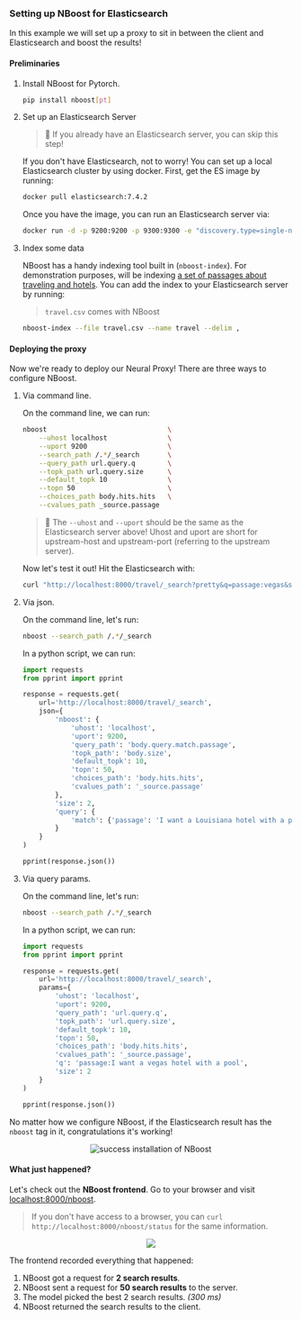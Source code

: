 ### Setting up NBoost for Elasticsearch

In this example we will set up a proxy to sit in between the client and Elasticsearch and boost the results!

#### Preliminaries

1. Install NBoost for Pytorch.
    ```bash
    pip install nboost[pt]
    ```
2. Set up an Elasticsearch Server
    > 🔔 If you already have an Elasticsearch server, you can skip this step!

    If you don't have Elasticsearch, not to worry! You can set up a local Elasticsearch cluster by using docker. First, get the ES image by running:
    ```bash
    docker pull elasticsearch:7.4.2
    ```
    Once you have the image, you can run an Elasticsearch server via:
    ```bash
    docker run -d -p 9200:9200 -p 9300:9300 -e "discovery.type=single-node" elasticsearch:7.4.2
    ```

3. Index some data

    NBoost has a handy indexing tool built in (`nboost-index`). For demonstration purposes,  will be indexing [a set of passages about traveling and hotels](https://microsoft.github.io/TREC-2019-Deep-Learning/). You can add the index to your Elasticsearch server by running:
    >  `travel.csv` comes with NBoost
    ```bash
    nboost-index --file travel.csv --name travel --delim ,
    ```` 

#### Deploying the proxy
Now we're ready to deploy our Neural Proxy! There are three ways to configure NBoost.
1. Via command line.
    
    On the command line, we can run:
    ```bash
    nboost                              \
        --uhost localhost               \
        --uport 9200                    \
        --search_path /.*/_search       \
        --query_path url.query.q        \
        --topk_path url.query.size      \
        --default_topk 10               \
        --topn 50                       \
        --choices_path body.hits.hits   \
        --cvalues_path _source.passage
    ```
    > 📢 The `--uhost` and `--uport` should be the same as the Elasticsearch server above! Uhost and uport are short for upstream-host and upstream-port (referring to the upstream server).

    Now let's test it out! Hit the Elasticsearch with:
    ```bash
    curl "http://localhost:8000/travel/_search?pretty&q=passage:vegas&size=2"
    ```
    
2. Via json.

    On the command line, let's run:
    ```bash
   nboost --search_path /.*/_search
   ```
   
   In a python script, we can run:
    ```python
    import requests
    from pprint import pprint
    
    response = requests.get(
        url='http://localhost:8000/travel/_search',
        json={
            'nboost': {
                'uhost': 'localhost',
                'uport': 9200,
                'query_path': 'body.query.match.passage',
                'topk_path': 'body.size',
                'default_topk': 10,
                'topn': 50,
                'choices_path': 'body.hits.hits',
                'cvalues_path': '_source.passage'
            },
            'size': 2,
            'query': {
                'match': {'passage': 'I want a Louisiana hotel with a pool'}
            }
        }
    )
    
    pprint(response.json())
   ```
3. Via query params.

    On the command line, let's run:
    ```bash
   nboost --search_path /.*/_search
   ```
   
      In a python script, we can run:
    ```python
   import requests
   from pprint import pprint
    
   response = requests.get(
        url='http://localhost:8000/travel/_search',
        params={
            'uhost': 'localhost',
            'uport': 9200,
            'query_path': 'url.query.q',
            'topk_path': 'url.query.size',
            'default_topk': 10,
            'topn': 50,
            'choices_path': 'body.hits.hits',
            'cvalues_path': '_source.passage',
            'q': 'passage:I want a vegas hotel with a pool',
            'size': 2
        }
   )
    
   pprint(response.json())
   ```

No matter how we configure NBoost, if the Elasticsearch result has the `nboost` tag in it, congratulations it's working!
    
<p align="center">
<img src="https://github.com/koursaros-ai/nboost/raw/master/.github/travel-tutorial.svg?sanitize=true" alt="success installation of NBoost">
</p>


#### What just happened?
Let's check out the **NBoost frontend**. Go to your browser and visit [localhost:8000/nboost](http://localhost:8000/nboost).
> If you don't have access to a browser, you can `curl http://localhost:8000/nboost/status` for the same information.

<p align="center">
<img src="https://github.com/koursaros-ai/nboost/raw/master/.github/frontend-tutorial.png">
</p>

The frontend recorded everything that happened:

1. NBoost got a request for **2 search results**.
2. NBoost sent a request for **50 search results** to the server.
3. The model picked the best 2 search results. *(300 ms)*
4. NBoost returned the search results to the client.
